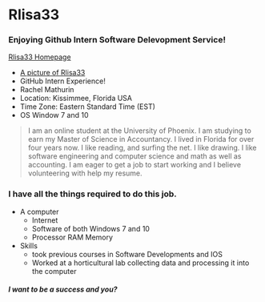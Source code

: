 # **Rlisa33**
### Enjoying Github Intern Software Delevopment Service!
[Rlisa33 Homepage](https://github.com/Rlisa33/Rlisa33.github.io)
- [A picture of Rlisa33](https://cloud.githubusercontent.com/assets/26748347/24433149/bd6b99e2-13f4-11e7-9b38-4bb92b94fb9c.jpg)
- GitHub Intern Experience!
- Rachel Mathurin
- Location: Kissimmee, Florida USA
- Time Zone: Eastern Standard Time (EST)
- OS Window 7 and 10
> I am an online student at the University of Phoenix. I am studying to earn my Master of Science in Accountancy. 
 I lived in Florida for over four years now. I like reading, and surfing the net. I like drawing. 
 I like software engineering and computer science and math as well as accounting.
 I am eager to get a job to start working and I believe volunteering with help my resume.
 
 ### I have all the things required to do this job.
 * A computer
    * Internet
    * Software of both Windows 7 and 10
    * Processor RAM Memory 
 * Skills 
    * took previous courses in Software Developments and IOS
    * Worked at a horticultural lab collecting data and processing it into the computer
 #### _I want to be a success and you?_
